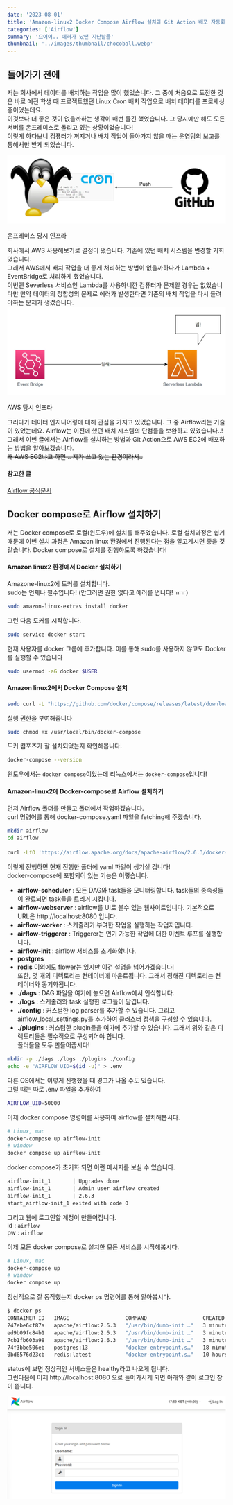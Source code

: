 ```yaml
---
date: '2023-08-01'
title: 'Amazon-linux2 Docker Compose Airflow 설치와 Git Action 배포 자동화'
categories: ['Airflow']
summary: '으어어.. 에러가 났떤 지난날들'
thumbnail: '../images/thumbnail/chocoball.webp'
---
```

## 들어가기 전에
저는 회사에서 데이터를 배치하는 작업을 많이 했었습니다. 그 중에 처음으로 도전한 것은 바로 예전 학생 때 프로젝트했던 Linux Cron 배치 작업으로 배치 데이터를 프로세싱 중이었는데요.  
이것보다 더 좋은 것이 없을까하는 생각이 매번 들긴 했었습니다. 그 당시에만 해도 모든 서버를 온프레미스로 돌리고 있는 상황이었습니다!  
이렇게 하다보니 컴퓨터가 꺼지거나 배치 작업이 돌아가지 않을 때는 운영팀의 보고를 통해서만 받게 되었습니다.

![기존이미지](../images/content/2023-08-01-14-59-32.webp)
<div class="source"> 온프레미스 당시 인프라</div>

회사에서 AWS 사용해보기로 결정이 됐습니다.  기존에 있던 배치 시스템을 변경할 기회였습니다.  
그래서 AWS에서 배치 작업을 더 좋게 처리하는 방법이 없을까하다가 Lambda + EventBridge로 처리하게 했었습니다.  
이번엔 Severless 서비스인 Lambda를 사용하니깐 컴퓨터가 문제일 경우는 없었습니다만 만약 데이터의 정합성의 문제로 에러가 발생한다면 기존의 배치 작업을 다시 돌려야하는 문제가 생겼습니다.
![](../images/content/2023-08-01-15-56-08.webp)
<div class="source"> AWS 당시 인프라</div>

그러다가 데이터 엔지니어링에 대해 관심을 가지고 있었습니다. 그 중 Airflow라는 기술이 있었는데요. Airflow는 이전에 했던 배치 시스템의 단점들을 보완하고 있었습니다..!  
그래서 이번 글에서는 Airflow를 설치하는 방법과 Git Action으로 AWS EC2에 배포하는 방법을 알아보겠습니다.  
~~왜 AWS EC2냐고 하면 .. 제가 쓰고 있는 환경이라서..~~

#### 참고한 글 
[Airflow 공식문서](https://airflow.apache.org/docs/apache-airflow/stable/howto/docker-compose/index.html)

## Docker compose로 Airflow 설치하기
저는 Docker compose로 로컬(윈도우)에 설치를 해주었습니다. 로컬 설치과정은 쉽기 때문에 이번 설치 과정은 Amazon linux 환경에서 진행된다는 점을 알고계시면 좋을 것 같습니다. Docker compose로 설치를 진행하도록 하겠습니다!

#### Amazon linux2 환경에서 Docker 설치하기 
Amazone-linux2에 도커를 설치합니다.  
sudo는 언제나 필수입니다! (안그러면 권한 없다고 에러를 냅니다! ㅠㅠ)
```sh
sudo amazon-linux-extras install docker
```
그런 다음 도커를 시작합니다.
```sh
sudo service docker start
```
현재 사용자를 docker 그룹에 추가합니다. 이를 통해 sudo를 사용하지 않고도 Docker를 실행할 수 있습니다
```sh
sudo usermod -aG docker $USER
```
#### Amazon linux2에서 Docker Compose 설치
```sh
sudo curl -L "https://github.com/docker/compose/releases/latest/download/docker-compose-$(uname -s)-$(uname -m)" -o /usr/local/bin/docker-compose
```
실행 권한을 부여해줍니다

```sh
sudo chmod +x /usr/local/bin/docker-compose
```
도커 컴포즈가 잘 설치되었는지 확인해봅니다.
```sh
docker-compose --version
```
윈도우에서는 `docker compose`이었는데 리눅스에서는 `docker-compose`입니다!

#### Amazon-linux2에 Docker-compose로 Airflow 설치하기
먼저 Airflow 폴더를 만들고 폴더에서 작업하겠습니다.  
curl 명령어를 통해 docker-compose.yaml 파일을 fetching해 주겠습니다.
```sh
mkdir airflow
cd airflow

curl -LfO 'https://airflow.apache.org/docs/apache-airflow/2.6.3/docker-compose.yaml'
```
이렇게 진행하면 현재 진행한 폴더에 yaml 파일이 생기실 겁니다!  
docker-compose에 포함되어 있는 기능은 이렇습니다.
- **airflow-scheduler** : 모든 DAG와 task들을 모니터링합니다. task들의 종속성들이 완료되면 task들을 트리거 시킵니다.
- **airflow-webserver** : airflow를 UI로 볼수 있는 웹사이트입니다. 기본적으로 URL은 http://localhost:8080 입니다.
- **airflow-worker** : 스케줄러가 부여한 작업을 실행하는 작업자입니다.
- **airflow-triggerer** : Triggerer는 연기 가능한 작업에 대한 이벤트 루프를 실행합니다.
- **airflow-init** : airflow 서비스를 초기화합니다.
- **postgres**
- **redis**
이외에도 flower는 있지만 이건 설명을 넘어가겠습니다!  
또한, 몇 개의 디렉토리는 컨테이너에 마운트됩니다. 그래서 정해진 디렉토리는 컨테이너와 동기화됩니다.
- **./dags** : DAG 파일을 여기에 놓으면 Airflow에서 인식합니다.
- **./logs** : 스케줄러와 task 실행한 로그들이 담깁니다.
- **./config** : 커스텀한 log parser를 추가할 수 있습니다. 그리고 airflow_local_settings.py를 추가하여 클러스터 정책을 구성할 수 있습니다.
- **./plugins** : 커스텀한 plugin들을 여가에 추가할 수 있습니다.
그래서 위와 같은 디렉토리들은 필수적으로 구성되어야 합니다.  
폴더들을 모두 만들어줍시다!
```sh
mkdir -p ./dags ./logs ./plugins ./config
echo -e "AIRFLOW_UID=$(id -u)" > .env
```
다른 OS에서는 이렇게 진행했을 때 경고가 나올 수도 있습니다.  
그럴 때는 따로 .env 파일을 추가하여 
```sh
AIRFLOW_UID=50000
```
이제 docker compose 명령어를 사용하여 airflow를 설치해봅시다.

```sh
# Linux, mac
docker-compose up airflow-init
# window
docker compose up airflow-init
```
docker compose가 초기화 되면 이런 메시지를 보실 수 있습니다.
```txt
airflow-init_1       | Upgrades done
airflow-init_1       | Admin user airflow created
airflow-init_1       | 2.6.3
start_airflow-init_1 exited with code 0
```
그리고 웹에 로그인할 계정이 만들어집니다.  
id : `airflow`  
pw : `airflow`

이제 모든 docker compose로 설치한 모든 서비스를 시작해봅시다.
```sh
# Linux, mac
docker-compose up 
# window
docker compose up 
```
정상적으로 잘 동작했는지 docker ps 명령어를 통해 알아봅시다.
```sh
$ docker ps
CONTAINER ID   IMAGE                  COMMAND                  CREATED          STATUS                    PORTS                              NAMES
247ebe6cf87a   apache/airflow:2.6.3   "/usr/bin/dumb-init …"   3 minutes ago    Up 3 minutes (healthy)    8080/tcp                           compose_airflow-worker_1
ed9b09fc84b1   apache/airflow:2.6.3   "/usr/bin/dumb-init …"   3 minutes ago    Up 3 minutes (healthy)    8080/tcp                           compose_airflow-scheduler_1
7cb1fb603a98   apache/airflow:2.6.3   "/usr/bin/dumb-init …"   3 minutes ago    Up 3 minutes (healthy)    0.0.0.0:8080->8080/tcp             compose_airflow-webserver_1
74f3bbe506eb   postgres:13            "docker-entrypoint.s…"   18 minutes ago   Up 17 minutes (healthy)   5432/tcp                           compose_postgres_1
0bd6576d23cb   redis:latest           "docker-entrypoint.s…"   10 hours ago     Up 17 minutes (healthy)   0.0.0.0:6379->6379/tcp             compose_redis_1
```
status에 보면 정상적인 서비스들은 healthy라고 나오게 됩니다.  
그런다음에 이제 http://localhost:8080 으로 들어가시게 되면 아래와 같이 로그인 창이 뜹니다.

![airflow 화면](../images/content/2023-08-03-17-59-39.png)